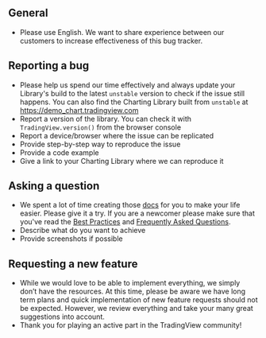 ## General

-   Please use English. We want to share experience between our customers to increase effectiveness of this bug tracker.

## Reporting a bug

-   Please help us spend our time effectively and always update your Library's build to the latest `unstable` version to
    check if the issue still happens. You can also find the Charting Library built from `unstable` at
    https://demo_chart.tradingview.com
-   Report a version of the library. You can check it with `TradingView.version()` from the browser console
-   Report a device/browser where the issue can be replicated
-   Provide step-by-step way to reproduce the issue
-   Provide a code example
-   Give a link to your Charting Library where we can reproduce it

## Asking a question

-   We spent a lot of time creating those [docs](https://github.com/tradingview/charting_library/wiki) for you to make
    your life easier. Please give it a try. If you are a newcomer please make sure that you've read the
    [Best Practices](https://github.com/tradingview/charting_library/wiki/Best-practices) and
    [Frequently Asked Questions](https://github.com/tradingview/charting_library/wiki/Frequently-Asked-Questions).
-   Describe what do you want to achieve
-   Provide screenshots if possible

## Requesting a new feature

-   While we would love to be able to implement everything, we simply don’t have the resources. At this time, please be
    aware we have long term plans and quick implementation of new feature requests should not be expected. However, we
    review everything and take your many great suggestions into account.
-   Thank you for playing an active part in the TradingView community!
